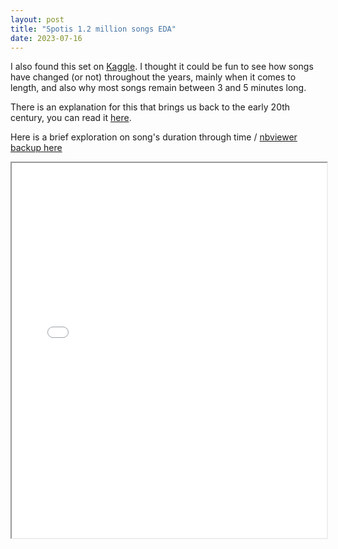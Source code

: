 ```yaml
---
layout: post
title: "Spotis 1.2 million songs EDA"
date: 2023-07-16
---
```


I also found this set on [Kaggle](https://www.kaggle.com/datasets/rodolfofigueroa/spotify-12m-songs). I thought it could be fun to see how songs have changed (or not) throughout the years, mainly when it comes to length, and also why most songs remain between 3 and 5 minutes long.

There is an explanation for this that brings us back to the early 20th century, you can read it [here](https://www.mentalfloss.com/article/655929/why-are-pop-songs-roughly-three-minutes-long).

Here is a brief exploration on song's duration through time / [nbviewer backup here](https://nbviewer.org/github/cardoesnumbers/cardoesnumbers.github.io/blob/main/assets/notebooks/song_length.ipynb)

 <iframe src="/assets/notebooks/song_length.html" width="100%" height="600px"></iframe> 
